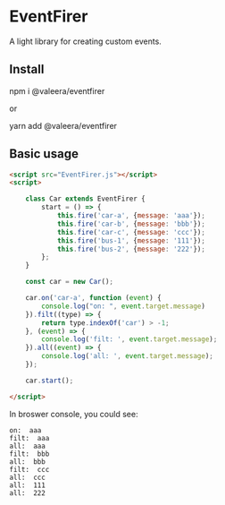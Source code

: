 # EventFirer

A light library for creating custom events.

## Install

npm i @valeera/eventfirer

or

yarn add @valeera/eventfirer

## Basic usage

```html
<script src="EventFirer.js"></script>
<script>

    class Car extends EventFirer {
        start = () => {
            this.fire('car-a', {message: 'aaa'});
            this.fire('car-b', {message: 'bbb'});
            this.fire('car-c', {message: 'ccc'});
            this.fire('bus-1', {message: '111'});
            this.fire('bus-2', {message: '222'});
        };
    }

    const car = new Car();

    car.on('car-a', function (event) {
        console.log("on: ", event.target.message)
    }).filt((type) => {
        return type.indexOf('car') > -1;
    }, (event) => {
        console.log('filt: ', event.target.message);
    }).all((event) => {
        console.log('all: ', event.target.message);
    });

    car.start();

</script>
```

In broswer console, you could see:
```
on:  aaa
filt:  aaa
all:  aaa
filt:  bbb
all:  bbb
filt:  ccc
all:  ccc
all:  111
all:  222
```
